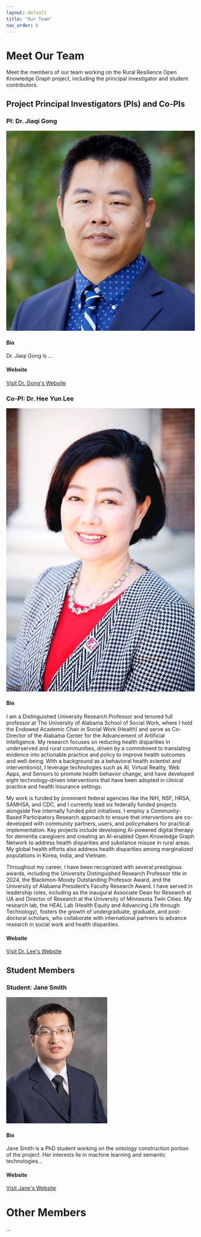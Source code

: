 ```yaml
---
layout: default
title: "Our Team"
nav_order: 6
---
```


# Meet Our Team

Meet the members of our team working on the Rural Resilience Open Knowledge Graph project, including the principal investigator and student contributors.

## Project Principal Investigators (PIs) and Co-PIs

### PI: Dr. Jiaqi Gong

![Jiaqi Gong](media/jiaqi.jpg)

#### Bio
Dr. Jiaqi Gong is ...

#### Website
[Visit Dr. Gong's Website](https://lidapeng.github.io/)

### Co-PI: Dr. Hee Yun Lee

![Hee Yun Lee](media/Lee.JPG)

#### Bio
I am a Distinguished University Research Professor and tenured full professor at The University of Alabama School of Social Work, where I hold the Endowed Academic Chair in Social Work (Health) and serve as Co-Director of the Alabama Center for the Advancement of Artificial Intelligence. My research focuses on reducing health disparities in underserved and rural communities, driven by a commitment to translating evidence into actionable practice and policy to improve health outcomes and well-being. With a background as a behavioral health scientist and interventionist, I leverage technologies such as AI, Virtual Reality, Web Apps, and Sensors to promote health behavior change, and have developed eight technology-driven interventions that have been adopted in clinical practice and health insurance settings.

My work is funded by prominent federal agencies like the NIH, NSF, HRSA, SAMHSA, and CDC, and I currently lead six federally funded projects alongside five internally funded pilot initiatives. I employ a Community-Based Participatory Research approach to ensure that interventions are co-developed with community partners, users, and policymakers for practical implementation. Key projects include developing AI-powered digital therapy for dementia caregivers and creating an AI-enabled Open Knowledge Graph Network to address health disparities and substance misuse in rural areas. My global health efforts also address health disparities among marginalized populations in Korea, India, and Vietnam.

Throughout my career, I have been recognized with several prestigious awards, including the University Distinguished Research Professor title in 2024, the Blackmon-Moody Outstanding Professor Award, and the University of Alabama President’s Faculty Research Award. I have served in leadership roles, including as the inaugural Associate Dean for Research at UA and Director of Research at the University of Minnesota Twin Cities. My research lab, the HEAL Lab (Health Equity and Advancing Life through Technology), fosters the growth of undergraduate, graduate, and post-doctoral scholars, who collaborate with international partners to advance research in social work and health disparities.

#### Website
[Visit Dr. Lee's Website](https://socialwork.ua.edu/blog/lee-hee-yun/)

## Student Members

### Student: Jane Smith

![Jane Smith](media/dapeng1.jpg)

#### Bio
Jane Smith is a PhD student working on the ontology construction portion of the project. Her interests lie in machine learning and semantic technologies...

#### Website
[Visit Jane's Website](https://lidapeng.github.io/)


# Other Members
...
